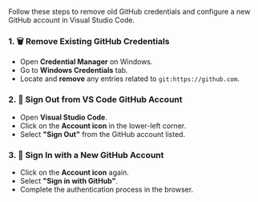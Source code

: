 Follow these steps to remove old GitHub credentials and configure a new GitHub account in Visual Studio Code.

### 1. 🗑️ Remove Existing GitHub Credentials
- Open **Credential Manager** on Windows.
- Go to **Windows Credentials** tab.
- Locate and **remove** any entries related to `git:https://github.com`.

### 2. 🚪 Sign Out from VS Code GitHub Account
- Open **Visual Studio Code**.
- Click on the **Account icon** in the lower-left corner.
- Select **"Sign Out"** from the GitHub account listed.

### 3. 🔐 Sign In with a New GitHub Account
- Click on the **Account icon** again.
- Select **"Sign in with GitHub"**.
- Complete the authentication process in the browser.
